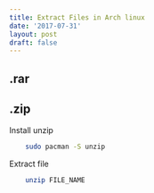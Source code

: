 ```yaml
---
title: Extract Files in Arch linux
date: '2017-07-31'
layout: post
draft: false
---
```


## .rar

## .zip

Install unzip
```bash
    sudo pacman -S unzip
```

Extract file
```bash
    unzip FILE_NAME
```
